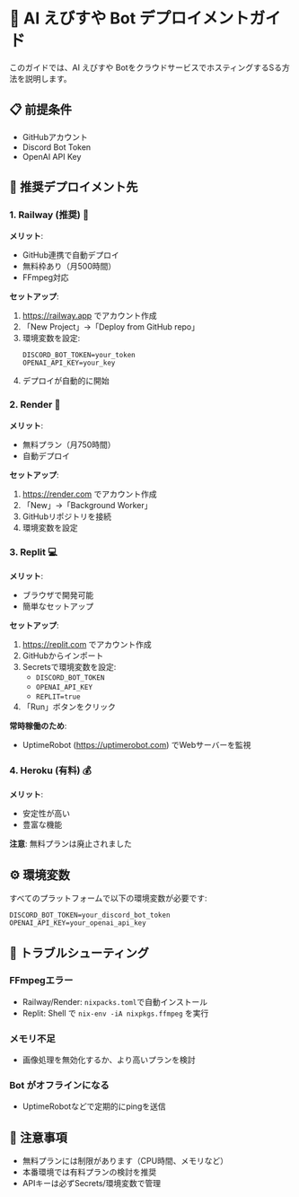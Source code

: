 # 🚀 AI えびすや Bot デプロイメントガイド

このガイドでは、AI えびすや BotをクラウドサービスでホスティングするSる方法を説明します。

## 📋 前提条件

- GitHubアカウント
- Discord Bot Token
- OpenAI API Key

## 🎯 推奨デプロイメント先

### 1. Railway (推奨) 🚂

**メリット**: 
- GitHub連携で自動デプロイ
- 無料枠あり（月500時間）
- FFmpeg対応

**セットアップ**:
1. https://railway.app でアカウント作成
2. 「New Project」→「Deploy from GitHub repo」
3. 環境変数を設定:
   ```
   DISCORD_BOT_TOKEN=your_token
   OPENAI_API_KEY=your_key
   ```
4. デプロイが自動的に開始

### 2. Render 🎨

**メリット**:
- 無料プラン（月750時間）
- 自動デプロイ

**セットアップ**:
1. https://render.com でアカウント作成
2. 「New」→「Background Worker」
3. GitHubリポジトリを接続
4. 環境変数を設定

### 3. Replit 💻

**メリット**:
- ブラウザで開発可能
- 簡単なセットアップ

**セットアップ**:
1. https://replit.com でアカウント作成
2. GitHubからインポート
3. Secretsで環境変数を設定:
   - `DISCORD_BOT_TOKEN`
   - `OPENAI_API_KEY`
   - `REPLIT=true`
4. 「Run」ボタンをクリック

**常時稼働のため**:
- UptimeRobot (https://uptimerobot.com) でWebサーバーを監視

### 4. Heroku (有料) 💰

**メリット**:
- 安定性が高い
- 豊富な機能

**注意**: 無料プランは廃止されました

## ⚙️ 環境変数

すべてのプラットフォームで以下の環境変数が必要です:

```
DISCORD_BOT_TOKEN=your_discord_bot_token
OPENAI_API_KEY=your_openai_api_key
```

## 🔧 トラブルシューティング

### FFmpegエラー
- Railway/Render: `nixpacks.toml`で自動インストール
- Replit: Shell で `nix-env -iA nixpkgs.ffmpeg` を実行

### メモリ不足
- 画像処理を無効化するか、より高いプランを検討

### Bot がオフラインになる
- UptimeRobotなどで定期的にpingを送信

## 📝 注意事項

- 無料プランには制限があります（CPU時間、メモリなど）
- 本番環境では有料プランの検討を推奨
- APIキーは必ずSecrets/環境変数で管理